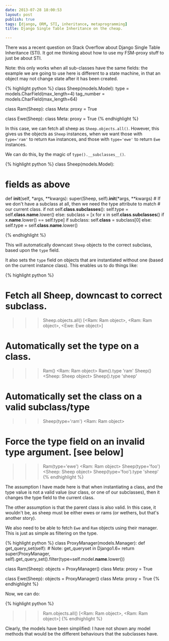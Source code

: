 ```yaml
---
date: 2013-07-28 18:00:53
layout: post
publish: true
tags: [django, ORM, STI, inheritance, metaprogramming]
title: Django Single Table Inheritance on the cheap.

---
```


  
There was a recent question on Stack Overflow about Django Single Table Inheritance (STI). It got me thinking about how to use my FSM-proxy stuff to just be about STI.

Note: this only works when all sub-classes have the same fields: the example we are going to use
here is different to a state machine, in that an object may not change state after it has been created.

{% highlight python %}
class Sheep(models.Model):
  type = models.CharField(max_length=4)
  tag_number = models.CharField(max_length=64)

class Ram(Sheep):
  class Meta:
    proxy = True
  
class Ewe(Sheep):
  class Meta:
    proxy = True
{% endhighlight %}

In this case, we can fetch all sheep as ``Sheep.objects.all()``. However, this gives us the objects as ``Sheep`` instances, when we want those with `type='ram'` to return `Ram` instances, and those with `type='ewe'` to return `Ewe` instances.
  
We can do this, by the magic of ``type().__subclasses__()``.

{% highlight python %}
class Sheep(models.Model):
  # fields as above
  
  def __init__(self, *args, **kwargs):
    super(Sheep, self).__init__(*args, **kwargs)
    # If we don't have a subclass at all, then we need the type attribute to match
    # our current class. 
    if not self.__class__.__subclasses__():
      self.type = self.__class__.__name__.lower()
    else:
      subclass = [x for x in self.__class__.__subclasses__() if x.__name__.lower() == self.type]
      if subclass:
        self.__class__ = subclass[0]
      else:
        self.type = self.__class__.__name__.lower()
    
{% endhighlight %}

This will automatically downcast `Sheep` objects to the correct subclass, based upon the `type` field.

It also sets the `type` field on objects that are instantiated without one (based on the current instance class). This enables us to do things like:

{% highlight python %}
# Fetch all Sheep, downcast to correct subclass.
>>> Sheep.objects.all()
[<Ram: Ram object>, <Ram: Ram object>, <Ewe: Ewe object>]

# Automatically set the type on a class.
>>> Ram()
<Ram: Ram object>
>>> Ram().type
'ram'
>>> Sheep()
<Sheep: Sheep object>
>>> Sheep().type
'sheep'

# Automatically set the class on a valid subclass/type
>>> Sheep(type='ram')
<Ram: Ram object>
# Force the type field on an invalid type argument. [see below]
>>> Ram(type='ewe')
<Ram: Ram object>
>>> Sheep(type='foo')
<Sheep: Sheep object>
>>> Sheep(type='foo').type
'sheep'
{% endhighlight %}

The assumption I have made here is that when instantiating a class, and the type value is not a valid value (our class, or one of our subclasses), then it changes the type field to the current class.

The other assumption is that the parent class is also valid. In this case, it wouldn't be, as sheep must be either ewes or rams (or wethers, but that's another story).


We also need to be able to fetch `Ewe` and `Ram` objects using their manager. This is just as simple as filtering on the type.

{% highlight python %}
class ProxyManager(models.Manager):
  def get_query_set(self): # Note: get_queryset in Django1.6+
    return super(ProxyManager, self).get_query_set().filter(type=self.model.__name__.lower())

class Ram(Sheep):
  objects = ProxyManager()
  class Meta:
    proxy = True

class Ewe(Sheep):
  objects = ProxyManager()
  class Meta:
    proxy = True
{% endhighlight %}

Now, we can do:

{% highlight python %}
>>> Ram.objects.all()
[<Ram: Ram object>, <Ram: Ram object>]
{% endhighlight %}

Clearly, the models have been simplified: I have not shown any model methods that would be the different behaviours that the subclasses have.